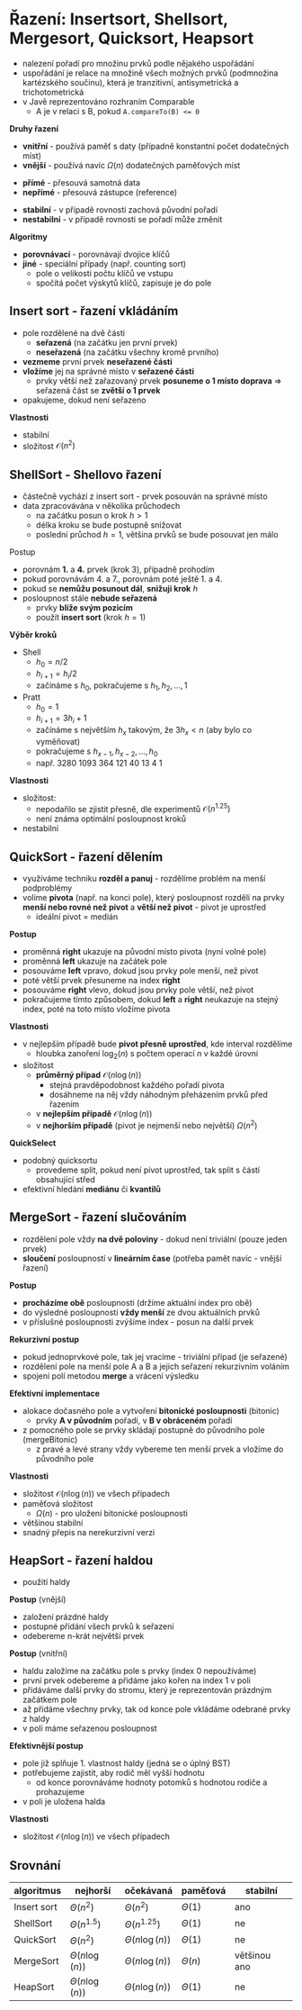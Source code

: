 # Řazení: Insertsort, Shellsort, Mergesort, Quicksort, Heapsort

- nalezení pořadí pro množinu prvků podle nějakého uspořádání
- uspořádání je relace na množině všech možných prvků (podmnožina kartézského součinu), která je tranzitivní, antisymetrická a trichotometrická
- v Javě reprezentováno rozhraním Comparable
	- A je v relaci s B, pokud `A.compareTo(B) <= 0`

**Druhy řazení**
- **vnitřní** - používá paměť s daty (případně konstantní počet dodatečných míst)
- **vnější** - používá navíc $\Omega(n)$ dodatečných paměťových míst
+ **přímé** - přesouvá samotná data
+ **nepřímé** - přesouvá zástupce (reference)
- **stabilní** - v případě rovnosti zachová původní pořadí
- **nestabilní** - v případě rovnosti se pořadí může změnit

**Algoritmy**
- **porovnávací** - porovnávají dvojice klíčů
- **jiné** - speciální případy (např. counting sort)
	- pole o velikosti počtu klíčů ve vstupu
	- spočítá počet výskytů klíčů, zapisuje je do pole

## Insert sort - řazení vkládáním

- pole rozdělené na dvě části
	- **seřazená** (na začátku jen první prvek)
	- **neseřazená** (na začátku všechny kromě prvního)
- **vezmeme** první prvek **neseřazené části**
- **vložíme** jej na správné místo v **seřazené části**
	- prvky větší než zařazovaný prvek **posuneme o 1 místo doprava** => seřazená část se **zvětší o 1 prvek**
- opakujeme, dokud není seřazeno

**Vlastnosti**
- stabilní
- složitost $\mathcal{O}(n^2)$

## ShellSort - Shellovo řazení

- částečně vychází z insert sort - prvek posouván na správné místo
- data zpracovávána v několika průchodech
	- na začátku posun o krok $h > 1$
	- délka kroku se bude postupně snižovat
	- poslední průchod $h = 1$, většina prvků se bude posouvat jen málo

Postup
- porovnám **1.** a **4.** prvek (krok 3), případně prohodím
- pokud porovnávám 4. a 7., porovnám poté ještě 1. a 4.
- pokud se **nemůžu posunout dál**, **snižuji krok** $h$
- posloupnost stále **nebude seřazená**
	- prvky **blíže svým pozicím**
	- použít **insert sort** (krok $h = 1$)

**Výběr kroků**
- Shell
	- $h_{0} = n/2$
	- $h_{i+1} = h_{i}/2$
	- začínáme s $h_{0}$, pokračujeme s $h_{1}, h_{2}, \dots, 1$
- Pratt
	- $h_{0} = 1$
	- $h_{i+1} = 3h_{i} + 1$
	- začínáme s největším $h_{x}$ takovým, že $3h_{x} < n$ (aby bylo co vyměňovat)
	- pokračujeme s $h_{x-1}, h_{x-2}, \dots, h_{0}$
	- např. 3280 1093 364 121 40 13 4 1

**Vlastnosti**
- složitost:
	- nepodařilo se zjistit přesně, dle experimentů $\mathcal{O}(n^{1.25})$
	- není známa optimální posloupnost kroků
- nestabilní

## QuickSort - řazení dělením

- využíváme techniku **rozděl a panuj** - rozdělíme problém na menší podproblémy
- volíme **pivota** (např. na konci pole), který posloupnost rozdělí na prvky **menší nebo rovné než pivot** a **větší než pivot** - pivot je uprostřed
	- ideální pivot = medián

**Postup**
- proměnná **right** ukazuje na původní místo pivota (nyní volné pole)
- proměnná **left** ukazuje na začátek pole
- posouváme **left** vpravo, dokud jsou prvky pole menší, než pivot
- poté větší prvek přesuneme na index **right**
- posouváme **right** vlevo, dokud jsou prvky pole větší, než pivot
- pokračujeme tímto způsobem, dokud **left** a **right** neukazuje na stejný index, poté na toto místo vložíme pivota

**Vlastnosti**
- v nejlepším případě bude **pivot přesně uprostřed**, kde interval rozdělíme
	- hloubka zanoření $\log_{2}(n)$ s počtem operací $n$ v každé úrovni
- složitost
	- **průměrný případ** $\mathcal{O}(n \log(n))$
		- stejná pravděpodobnost každého pořadí pivota
		- dosáhneme na něj vždy náhodným přeházením prvků před řazením
	- v **nejlepším případě** $\mathcal{O}(n \log(n))$
	- v **nejhorším případě** (pivot je nejmenší nebo největší) $\Omega(n^2)$

**QuickSelect**
- podobný quicksortu
	- provedeme split, pokud není pivot uprostřed, tak split s částí obsahující střed
- efektivní hledání **mediánu** či **kvantilů**

## MergeSort - řazení slučováním

- rozdělení pole vždy **na dvě poloviny** - dokud není triviální (pouze jeden prvek)
- **sloučení** posloupností v **lineárním čase** (potřeba pamět navíc - vnější řazení)

**Postup**
- **procházíme obě** posloupnosti (držíme aktuální index pro obě)
- do výsledné posloupnosti **vždy menší** ze dvou aktuálních prvků
- v příslušné posloupnosti zvýšíme index - posun na další prvek

**Rekurzivní postup**
- pokud jednoprvkové pole, tak jej vracíme - triviální případ (je seřazené)
- rozdělení pole na menší pole A a B a jejich seřazení rekurzivním voláním
- spojení polí metodou **merge** a vrácení výsledku

**Efektivní implementace**
- alokace dočasného pole a vytvoření **bitonické posloupnosti** (bitonic)
	- prvky **A v původním** pořadí, v **B v obráceném** pořadí
- z pomocného pole se prvky skládají postupně do původního pole (mergeBitonic)
	- z pravé a levé strany vždy vybereme ten menší prvek a vložíme do původního pole

**Vlastnosti**
- složitost $\mathcal{O}(n \log(n))$ ve všech případech
- paměťová složitost
	- $\Omega(n)$ - pro uložení bitonické posloupnosti
- většinou stabilní
- snadný přepis na nerekurzivní verzi

## HeapSort - řazení haldou

- použití haldy

**Postup** (vnější)
- založení prázdné haldy
- postupné přidání všech prvků k seřazení
- odebereme n-krát největší prvek

**Postup** (vnitřní)
- haldu založíme na začátku pole s prvky (index 0 nepoužíváme)
- první prvek odebereme a přidáme jako kořen na index 1 v poli
- přidáváme další prvky do stromu, který je reprezentován prázdným začátkem pole
- až přidáme všechny prvky, tak od konce pole vkládáme odebrané prvky z haldy
- v poli máme seřazenou posloupnost

**Efektivnější postup**
- pole již splňuje 1. vlastnost haldy (jedná se o úplný BST)
- potřebujeme zajistit, aby rodič měl vyšší hodnotu
	- od konce porovnáváme hodnoty potomků s hodnotou rodiče a prohazujeme
- v poli je uložena halda

**Vlastnosti**
- složitost $\mathcal{O}(n \log(n))$ ve všech případech

## Srovnání


| algoritmus  | nejhorší            | očekávaná           | paměťová    | stabilní     |
| ----------- | ------------------- | ------------------- | ----------- | ------------ |
| Insert sort | $\Theta(n^2)$       | $\Theta(n^2)$       | $\Theta(1)$ | ano          |
| ShellSort   | $\Theta(n^{1.5})$   | $\Theta(n^{1.25})$  | $\Theta(1)$ | ne           |
| QuickSort   | $\Theta(n^2)$       | $\Theta(n \log(n))$ | $\Theta(1)$ | ne           |
| MergeSort   | $\Theta(n \log(n))$ | $\Theta(n \log(n))$ | $\Theta(n)$ | většinou ano |
| HeapSort    | $\Theta(n \log(n))$ | $\Theta(n \log(n))$ | $\Theta(1)$ | ne           |

